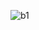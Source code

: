 ![b1](https://github.com/SaimaNova12/AutomationFramework_Project/assets/76209488/ef1ac199-f568-4ff4-9b81-811090377c53)
